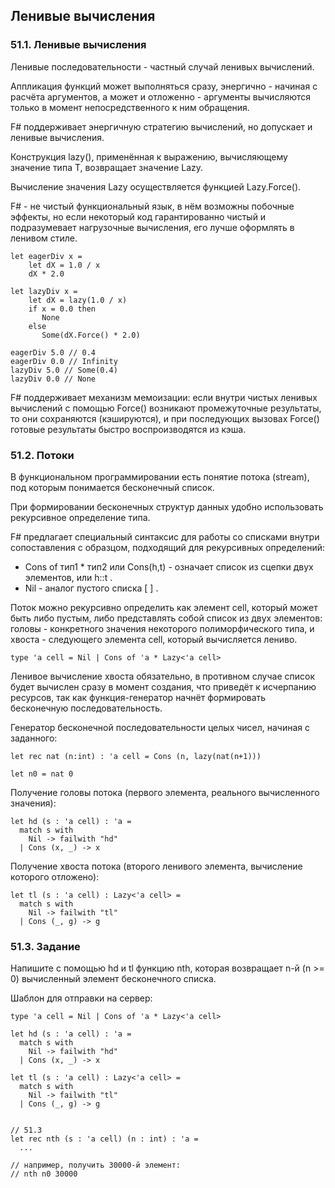 ## Ленивые вычисления

### 51.1. Ленивые вычисления

Ленивые последовательности - частный случай ленивых вычислений.

Аппликация функций может выполняться сразу, энергично - начиная с расчёта аргументов, а может и отложенно - аргументы вычисляются только в момент непосредственного к ним обращения.

F# поддерживает энергичную стратегию вычислений, но допускает и ленивые вычисления.

Конструкция lazy(), применённая к выражению, вычисляющему значение типа T, возвращает значение Lazy.

Вычисление значения Lazy осуществляется функцией Lazy.Force().

F# - не чистый функциональный язык, в нём возможны побочные эффекты, но если некоторый код гарантированно чистый и подразумевает нагрузочные вычисления, его лучше оформлять в ленивом стиле.
```
let eagerDiv x =
    let dX = 1.0 / x
    dX * 2.0

let lazyDiv x =
    let dX = lazy(1.0 / x)
    if x = 0.0 then
       None
    else 
       Some(dX.Force() * 2.0)

eagerDiv 5.0 // 0.4
eagerDiv 0.0 // Infinity
lazyDiv 5.0 // Some(0.4)
lazyDiv 0.0 // None
```
F# поддерживает механизм мемоизации: если внутри чистых ленивых вычислений с помощью Force() возникают промежуточные результаты, то они сохраняются (кэшируются), и при последующих вызовах Force() готовые результаты быстро воспроизводятся из кэша.

### 51.2. Потоки

В функциональном программировании есть понятие потока (stream), под которым понимается бесконечный список.

При формировании бесконечных структур данных удобно использовать рекурсивное определение типа.

F# предлагает специальный синтаксис для работы со списками внутри сопоставления с образцом, подходящий для рекурсивных определений:
- Cons of тип1 * тип2 или Cons(h,t) - означает список из сцепки двух элементов, или h::t .
- Nil - аналог пустого списка [ ] .

Поток можно рекурсивно определить как элемент cell, который может быть либо пустым, либо представлять собой список из двух элементов: головы - конкретного значения некоторого полиморфического типа, и хвоста - следующего элемента cell, который вычисляется лениво.
```
type 'a cell = Nil | Cons of 'a * Lazy<'a cell>
```
Ленивое вычисление хвоста обязательно, в противном случае список будет вычислен сразу в момент создания, что приведёт к исчерпанию ресурсов, так как функция-генератор начнёт формировать бесконечную последовательность.

Генератор бесконечной последовательности целых чисел, начиная с заданного:
```
let rec nat (n:int) : 'a cell = Cons (n, lazy(nat(n+1)))

let n0 = nat 0
```
Получение головы потока (первого элемента, реального вычисленного значения):
```
let hd (s : 'a cell) : 'a =
  match s with
    Nil -> failwith "hd"
  | Cons (x, _) -> x
```
Получение хвоста потока (второго ленивого элемента, вычисление которого отложено):
```
let tl (s : 'a cell) : Lazy<'a cell> =
  match s with
    Nil -> failwith "tl"
  | Cons (_, g) -> g
```
### 51.3. Задание

Напишите с помощью hd и tl функцию nth, которая возвращает n-й (n >= 0) вычисленный элемент бесконечного списка.

Шаблон для отправки на сервер:
```
type 'a cell = Nil | Cons of 'a * Lazy<'a cell>

let hd (s : 'a cell) : 'a =
  match s with
    Nil -> failwith "hd"
  | Cons (x, _) -> x

let tl (s : 'a cell) : Lazy<'a cell> =
  match s with
    Nil -> failwith "tl"
  | Cons (_, g) -> g


// 51.3
let rec nth (s : 'a cell) (n : int) : 'a =
  ...

// например, получить 30000-й элемент:
// nth n0 30000
```
